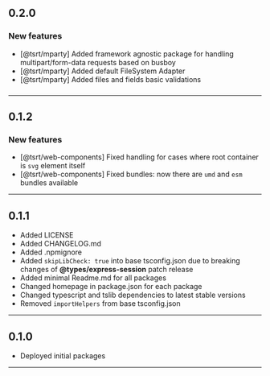 ## 0.2.0

### New features

- [@tsrt/mparty] Added framework agnostic package for handling multipart/form-data requests based on busboy
- [@tsrt/mparty] Added default FileSystem Adapter
- [@tsrt/mparty] Added files and fields basic validations

### 

---

## 0.1.2

### New features

- [@tsrt/web-components] Fixed handling for cases where root container is `svg` element itself
- [@tsrt/web-components] Fixed bundles: now there are `umd` and `esm` bundles available

---

## 0.1.1

- Added LICENSE
- Added CHANGELOG.md
- Added .npmignore
- Added `skipLibCheck: true` into base tsconfig.json due to breaking changes of __@types/express-session__ patch release
- Added minimal Readme.md for all packages
- Changed homepage in package.json for each package
- Changed typescript and tslib dependencies to latest stable versions
- Removed `importHelpers` from base tsconfig.json

---


## 0.1.0

- Deployed initial packages

---
